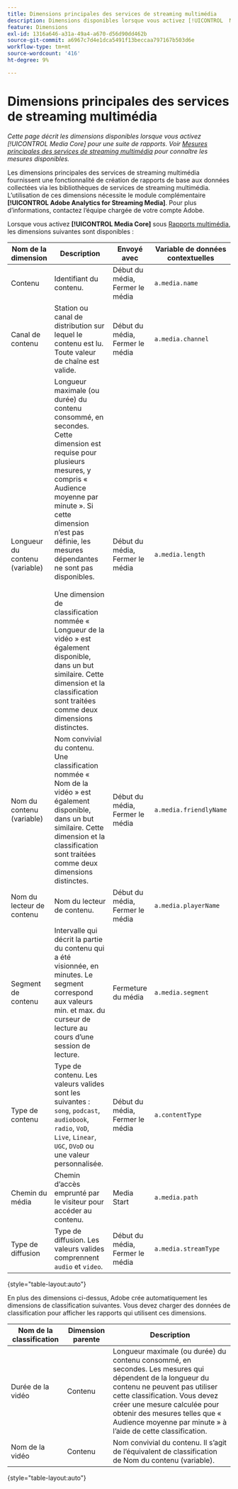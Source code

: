 ```yaml
---
title: Dimensions principales des services de streaming multimédia
description: Dimensions disponibles lorsque vous activez [!UICONTROL  Media Core ] pour une suite de rapports.
feature: Dimensions
exl-id: 1316a646-a31a-49a4-a670-d56d90dd462b
source-git-commit: a6967c7d4e1dca5491f13beccaa797167b503d6e
workflow-type: tm+mt
source-wordcount: '416'
ht-degree: 9%

---
```


# Dimensions principales des services de streaming multimédia

*Cette page décrit les dimensions disponibles lorsque vous activez [!UICONTROL  Media Core] pour une suite de rapports. Voir [Mesures principales des services de streaming multimédia](../metrics/sm-core.md) pour connaître les mesures disponibles.*

Les dimensions principales des services de streaming multimédia fournissent une fonctionnalité de création de rapports de base aux données collectées via les bibliothèques de services de streaming multimédia. L’utilisation de ces dimensions nécessite le module complémentaire **[!UICONTROL Adobe Analytics for Streaming Media]**. Pour plus d’informations, contactez l’équipe chargée de votre compte Adobe.

Lorsque vous activez **[!UICONTROL Media Core]** sous [Rapports multimédia](/help/admin/tools/manage-rs/edit-settings/media-management.md), les dimensions suivantes sont disponibles :

| Nom de la dimension | Description | Envoyé avec | Variable de données contextuelles |
| --- | --- | --- | --- |
| Contenu | Identifiant du contenu. | Début du média, Fermer le média | `a.media.name` |
| Canal de contenu | Station ou canal de distribution sur lequel le contenu est lu. Toute valeur de chaîne est valide. | Début du média, Fermer le média | `a.media.channel` |
| Longueur du contenu (variable) | Longueur maximale (ou durée) du contenu consommé, en secondes. Cette dimension est requise pour plusieurs mesures, y compris « Audience moyenne par minute ». Si cette dimension n’est pas définie, les mesures dépendantes ne sont pas disponibles.<br><br>Une dimension de classification nommée « Longueur de la vidéo » est également disponible, dans un but similaire. Cette dimension et la classification sont traitées comme deux dimensions distinctes. | Début du média, Fermer le média | `a.media.length` |
| Nom du contenu (variable) | Nom convivial du contenu. Une classification nommée « Nom de la vidéo » est également disponible, dans un but similaire. Cette dimension et la classification sont traitées comme deux dimensions distinctes. | Début du média, Fermer le média | `a.media.friendlyName` |
| Nom du lecteur de contenu | Nom du lecteur de contenu. | Début du média, Fermer le média | `a.media.playerName` |
| Segment de contenu | Intervalle qui décrit la partie du contenu qui a été visionnée, en minutes. Le segment correspond aux valeurs min. et max. du curseur de lecture au cours d’une session de lecture. | Fermeture du média | `a.media.segment` |
| Type de contenu | Type de contenu. Les valeurs valides sont les suivantes : `song`, `podcast`, `audiobook`, `radio`, `VoD`, `Live`, `Linear`, `UGC`, `DVoD` ou une valeur personnalisée. | Début du média, Fermer le média | `a.contentType` |
| Chemin du média | Chemin d’accès emprunté par le visiteur pour accéder au contenu. | Media Start | `a.media.path` |
| Type de diffusion | Type de diffusion. Les valeurs valides comprennent `audio` et `video`. | Début du média, Fermer le média | `a.media.streamType` |

{style="table-layout:auto"}

En plus des dimensions ci-dessus, Adobe crée automatiquement les dimensions de classification suivantes. Vous devez charger des données de classification pour afficher les rapports qui utilisent ces dimensions.

| Nom de la classification | Dimension parente | Description |
| --- | --- | --- |
| Durée de la vidéo | Contenu | Longueur maximale (ou durée) du contenu consommé, en secondes. Les mesures qui dépendent de la longueur du contenu ne peuvent pas utiliser cette classification. Vous devez créer une mesure calculée pour obtenir des mesures telles que « Audience moyenne par minute » à l’aide de cette classification. |
| Nom de la vidéo | Contenu | Nom convivial du contenu. Il s’agit de l’équivalent de classification de Nom du contenu (variable). |

{style="table-layout:auto"}
